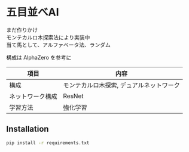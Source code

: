 # 五目並べAI

まだ作りかけ<br>
モンテカルロ木探索法により実装中<br>
当て馬として、アルファベータ法、ランダム<br>

構成は AlphaZero を参考に

| 項目 | 内容 |
| ---- | ---- |
| 構成 | モンテカルロ木探索, デュアルネットワーク |
| ネットワーク構成 | ResNet |
| 学習方法 | 強化学習 |


## Installation

```sh
pip install -r requirements.txt
```
